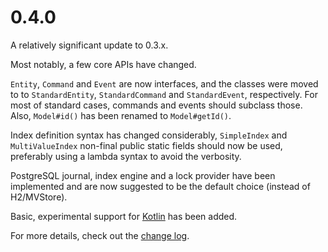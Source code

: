 0.4.0
=====

A relatively significant update to 0.3.x.

Most notably, a few core APIs have changed.

`Entity`, `Command` and `Event` are now interfaces, and the classes were moved to to `StandardEntity`, `StandardCommand` and `StandardEvent`, respectively. For most of standard cases,
commands and events should subclass those. Also, `Model#id()` has been renamed to `Model#getId()`.

Index definition syntax has changed considerably, `SimpleIndex` and `MultiValueIndex` non-final public static fields should now be used, preferably using a lambda syntax to avoid the verbosity.

PostgreSQL journal, index engine and a lock provider have been implemented and are now suggested to be the default choice (instead of H2/MVStore).

Basic, experimental support for [Kotlin](https://kotlinlang.org) has been added.

For more details, check out the [change log](CHANGELOG.md#040).
